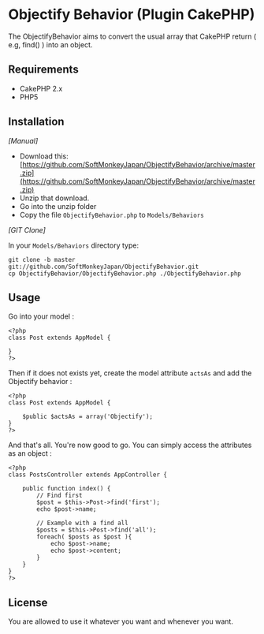 # Objectify Behavior (Plugin CakePHP)

The ObjectifyBehavior aims to convert the usual array that CakePHP return ( e.g, find() ) into an object.


## Requirements

* CakePHP 2.x
* PHP5

## Installation

_[Manual]_

* Download this: [https://github.com/SoftMonkeyJapan/ObjectifyBehavior/archive/master.zip](https://github.com/SoftMonkeyJapan/ObjectifyBehavior/archive/master.zip)
* Unzip that download.
* Go into the unzip folder
* Copy the file `ObjectifyBehavior.php` to `Models/Behaviors`

_[GIT Clone]_

In your `Models/Behaviors` directory type:

	git clone -b master git://github.com/SoftMonkeyJapan/ObjectifyBehavior.git
	cp ObjectifyBehavior/ObjectifyBehavior.php ./ObjectifyBehavior.php


## Usage

Go into your model :

	<?php
	class Post extends AppModel {

	}
	?>

Then if it does not exists yet, create the model attribute `actsAs` and add the Objectify behavior :

	<?php
	class Post extends AppModel {
		
		$public $actsAs = array('Objectify');
	}
	?>

And that's all. You're now good to go. You can simply access the attributes as an object : 

	<?php
	class PostsController extends AppController {

		public function index() {
			// Find first
			$post = $this->Post->find('first');
			echo $post->name;

			// Example with a find all
			$posts = $this->Post->find('all');
			foreach( $posts as $post ){
				echo $post->name;
				echo $post->content;
			}
		}
	}
	?>


## License

You are allowed to use it whatever you want and whenever you want.